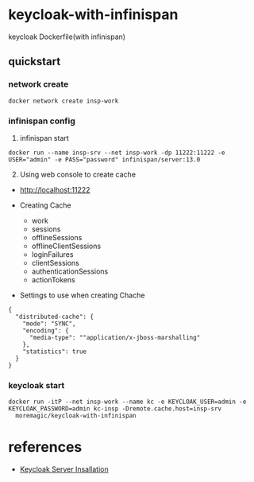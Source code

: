 # keycloak-with-infinispan
keycloak Dockerfile(with infinispan)

## quickstart

### network create
```
docker network create insp-work
```

### infinispan config

1. infinispan start
```console
docker run --name insp-srv --net insp-work -dp 11222:11222 -e USER="admin" -e PASS="password" infinispan/server:13.0
```

2. Using web console to create cache
* [http://localhost:11222](http://localhost:11222)


- Creating Cache
  - work
  - sessions
  - offlineSessions
  - offlineClientSessions
  - loginFailures
  - clientSessions
  - authenticationSessions
  - actionTokens


- Settings to use when creating Chache
```configration
{
  "distributed-cache": {
    "mode": "SYNC",
    "encoding": {
      "media-type": ""application/x-jboss-marshalling"
    },
    "statistics": true
  }
}
```

### keycloak start
```console
docker run -itP --net insp-work --name kc -e KEYCLOAK_USER=admin -e KEYCLOAK_PASSWORD=admin kc-insp -Dremote.cache.host=insp-srv
  moremagic/keycloak-with-infinispan
```

# references

- [Keycloak Server Insallation](https://www.keycloak.org/docs/latest/server_installation/)

